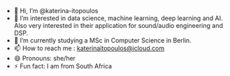 - 👋 Hi, I’m @katerina-itopoulos
- 👀 I’m interested in data science, machine learning, deep learning and AI. Also very interested in their application for sound/audio engineering and DSP. 
- 🌱 I’m currently studying a MSc in Computer Science in Berlin. 
- 📫 How to reach me : katerinaitopoulos@icloud.com
- 😄 Pronouns: she/her
- ⚡ Fun fact: I am from South Africa 
